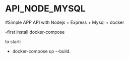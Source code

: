 # API_NODE_MYSQL


#Simple APP API with  Nodejs + Express + Mysql + docker


-first install docker-compose

to start:

- docker-compose up --build.





